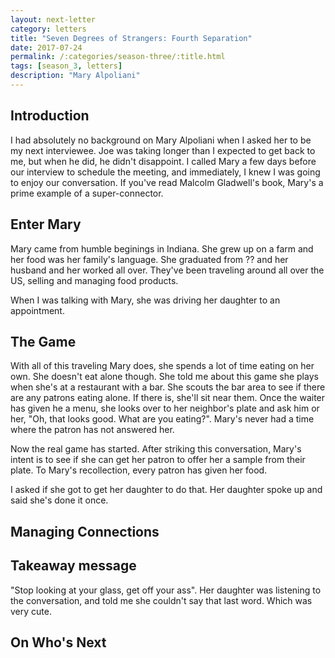 ```yaml
---
layout: next-letter
category: letters
title: "Seven Degrees of Strangers: Fourth Separation"
date: 2017-07-24
permalink: /:categories/season-three/:title.html
tags: [season_3, letters]
description: "Mary Alpoliani"
---
```


<!--
![Insert new picture here](http://gallery.tinyletterapp.com/b7acb1dd09358f1ed19f16a562a005fc08d42511/images/94ff2d22-e9e3-40a7-958b-ece4b3921ae6.png)
-->

## Introduction

I had absolutely no background on Mary Alpoliani when I asked her to be my next interviewee. Joe was taking longer than I expected to get back to me, but when he did, he didn't disappoint. I called Mary a few days before our interview to schedule the meeting, and immediately, I knew I was going to enjoy our conversation. If you've read Malcolm Gladwell's book, Mary's a prime example of a super-connector.

## Enter Mary

Mary came from humble beginings in Indiana. She grew up on a farm and her food was her family's language. She graduated from ?? and her husband and her worked all over. They've been traveling around all over the US, selling and managing food products. 

When I was talking with Mary, she was driving her daughter to an appointment.

## The Game

With all of this traveling Mary does, she spends a lot of time eating on her own. She doesn't eat alone though. She told me about this game she plays when she's at a restaurant with a bar. She scouts the bar area to see if there are any patrons eating alone. If there is, she'll sit near them. Once the waiter has given he a menu, she looks over to her neighbor's plate and ask him or her, "Oh, that looks good. What are you eating?". Mary's never had a time where the patron has not answered her. 

Now the real game has started. After striking this conversation, Mary's intent is to see if she can get her patron to offer her a sample from their plate. To Mary's recollection, every patron has given her food.

I asked if she got to get her daughter to do that. Her daughter spoke up and said she's done it once.

## Managing Connections

## Takeaway message

"Stop looking at your glass, get off your ass". Her daughter was listening to the conversation, and told me she couldn't say that last word. Which was very cute.

## On Who's Next

